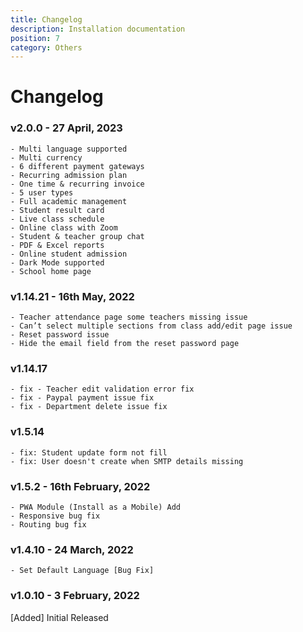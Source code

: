```yaml
---
title: Changelog
description: Installation documentation
position: 7
category: Others
---
```


# Changelog

### v2.0.0 - 27 April, 2023
```
- Multi language supported
- Multi currency
- 6 different payment gateways
- Recurring admission plan
- One time & recurring invoice
- 5 user types
- Full academic management
- Student result card
- Live class schedule
- Online class with Zoom
- Student & teacher group chat
- PDF & Excel reports
- Online student admission
- Dark Mode supported
- School home page
```

### v1.14.21 - 16th May, 2022
```
- Teacher attendance page some teachers missing issue
- Can’t select multiple sections from class add/edit page issue
- Reset password issue
- Hide the email field from the reset password page
```

### v1.14.17
```
- fix - Teacher edit validation error fix
- fix - Paypal payment issue fix
- fix - Department delete issue fix
```

### v1.5.14
```
- fix: Student update form not fill
- fix: User doesn't create when SMTP details missing
```

### v1.5.2 - 16th February, 2022
```
- PWA Module (Install as a Mobile) Add
- Responsive bug fix
- Routing bug fix
```

### v1.4.10 - 24 March, 2022
```
- Set Default Language [Bug Fix]
```

### v1.0.10 - 3 February, 2022

[Added]
Initial Released


